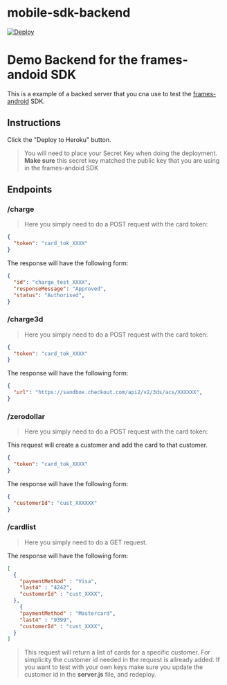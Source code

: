 # mobile-sdk-backend

[![Deploy](https://www.herokucdn.com/deploy/button.svg)](https://heroku.com/deploy)


# Demo Backend for the frames-andoid SDK

This is a example of a backed server that you cna use to test the [frames-android](https://github.com/ioan-ghisoi-cko/frames-android) SDK.

## Instructions

Click the "Deploy to Heroku" button.


> You will need to place your Secret Key when doing the deployment. **Make sure** this secret key matched the public key that you are using in the frames-andoid SDK


## Endpoints
### /charge
> Here you simply need to do a POST request with the card token:

```json
{
  "token": "card_tok_XXXX"
}
```
The response will have the following form:
```json
{
  "id": "charge_test_XXXX",
  "responseMessage": "Approved",
  "status": "Authorised",
}
```

### /charge3d
> Here you simply need to do a POST request with the card token:

```json
{
  "token": "card_tok_XXXX"
}
```
The response will have the following form:
```json
{
  "url": "https://sandbox.checkout.com/api2/v2/3ds/acs/XXXXXX",
}
```

### /zerodollar
> Here you simply need to do a POST request with the card token:

This request will create a customer and add the card to that customer.
```json
{
  "token": "card_tok_XXXX"
}
```
The response will have the following form:
```json
{
  "customerId": "cust_XXXXXX"
}
```

### /cardlist
> Here you simply need to do a GET request.

The response will have the following form:
```json
[
  {
    "paymentMethod" : "Visa",
    "last4" : "4242",
    "customerId" : "cust_XXXX",
  },
    {
    "paymentMethod" : "Mastercard",
    "last4" : "9399",
    "customerId" : "cust_XXXX",
  }
]
```
>This request will return a list of cards for a specific customer. For simplicity the customer id needed in the request is allready added. If you want to test with your own keys make sure you update the customer id in the **server.js** file, and redeploy.
